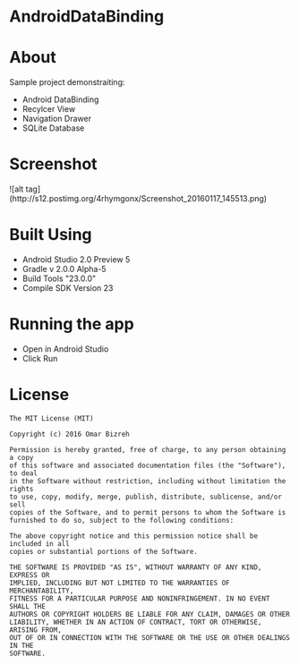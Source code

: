 # AndroidDataBinding
<h1>About</h1>
Sample project demonstraiting: 
<ul>
<li>Android DataBinding</li>
<li>Recylcer View</li>
<li>Navigation Drawer</li>
<li>SQLite Database</li>
</ul>


<h1>Screenshot</h1>
![alt tag](http://s12.postimg.org/4rhymgonx/Screenshot_20160117_145513.png)

<h1>Built Using</h1>
<ul><li>Android Studio 2.0 Preview 5</li>
<li>Gradle v 2.0.0 Alpha-5</li>
<li>Build Tools "23.0.0"</li>
<li>Compile SDK Version 23</li>
</ul>

<h1>Running the app</h1>
<ul><li>Open in Android Studio</li>
<li>Click Run</li></ul>


<h1>License</h1>

```
The MIT License (MIT)

Copyright (c) 2016 Omar Bizreh

Permission is hereby granted, free of charge, to any person obtaining a copy
of this software and associated documentation files (the "Software"), to deal
in the Software without restriction, including without limitation the rights
to use, copy, modify, merge, publish, distribute, sublicense, and/or sell
copies of the Software, and to permit persons to whom the Software is
furnished to do so, subject to the following conditions:

The above copyright notice and this permission notice shall be included in all
copies or substantial portions of the Software.

THE SOFTWARE IS PROVIDED "AS IS", WITHOUT WARRANTY OF ANY KIND, EXPRESS OR
IMPLIED, INCLUDING BUT NOT LIMITED TO THE WARRANTIES OF MERCHANTABILITY,
FITNESS FOR A PARTICULAR PURPOSE AND NONINFRINGEMENT. IN NO EVENT SHALL THE
AUTHORS OR COPYRIGHT HOLDERS BE LIABLE FOR ANY CLAIM, DAMAGES OR OTHER
LIABILITY, WHETHER IN AN ACTION OF CONTRACT, TORT OR OTHERWISE, ARISING FROM,
OUT OF OR IN CONNECTION WITH THE SOFTWARE OR THE USE OR OTHER DEALINGS IN THE
SOFTWARE.
```
